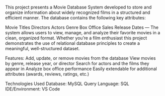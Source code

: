 This project presents a Movie Database System developed to store and organize information about widely 
recognized films in a structured and efficient manner. The database contains the following key attributes:

Movie Titles
Directors
Actors 
Genre
Box Office Sales
Release Dates — 
The system allows users to view, manage, and analyze their favorite movies in a clean, organized format. Whether you’re a film enthusiast 
this project demonstrates the use of relational database principles to create a meaningful, well-structured dataset.

Features:
Add, update, or remove movies from the database
View movies by genre, release year, or director
Search for actors and the films they appear in
Analyze box office performance
Easily extendable for additional attributes (awards, reviews, ratings, etc.)

Technologies Used
Database: MySQL 
Query Language: SQL
IDE/Environment: VS Code
